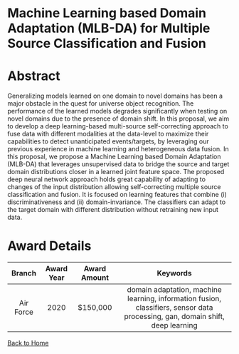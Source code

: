 
Machine Learning based Domain Adaptation (MLB-DA) for Multiple Source Classification and Fusion
===============================================================================================

# Abstract


Generalizing models learned on one domain to novel domains has been a major obstacle in the quest for universe object recognition. The performance of the learned models degrades significantly when testing on novel domains due to the presence of domain shift. In this proposal, we aim to develop a deep learning-based multi-source self-correcting approach to fuse data with different modalities at the data-level to maximize their capabilities to detect unanticipated events/targets, by leveraging our previous experience in machine learning and heterogeneous data fusion. In this proposal, we propose a Machine Learning based Domain Adaptation (MLB-DA) that leverages unsupervised data to bridge the source and target domain distributions closer in a learned joint feature space. The proposed deep neural network approach holds great capability of adapting to changes of the input distribution allowing self-correcting multiple source classification and fusion. It is focused on learning features that combine (i) discriminativeness and (ii) domain-invariance. The classifiers can adapt to the target domain with different distribution without retraining new input data.  

# Award Details

|Branch|Award Year|Award Amount|Keywords|
| :---: | :---: | :---: | :---: |
|Air Force|2020|$150,000|domain adaptation, machine learning, information fusion, classifiers, sensor data processing, gan, domain shift, deep learning|
  
  


[Back to Home](https://github.com/chrischow/dod_sbir_awards/DJ/#1587)